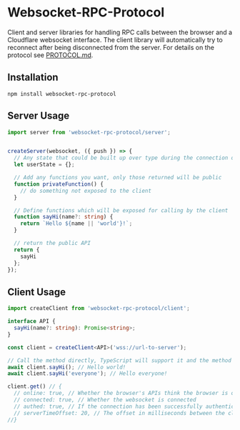 # Websocket-RPC-Protocol

Client and server libraries for handling RPC calls between the browser and a Cloudflare websocket interface. The client
library will automatically try to reconnect after being disconnected from the server. For details on the protocol see
[PROTOCOL.md](PROTOCOL.md).

## Installation

```
npm install websocket-rpc-protocol
```

## Server Usage

```ts
import server from 'websocket-rpc-protocol/server';


createServer(websocket, ({ push }) => {
  // Any state that could be built up over type during the connection of this single client (user id, etc)
  let userState = {};

  // Add any functions you want, only those returned will be public
  function privateFunction() {
    // do something not exposed to the client
  }

  // Define functions which will be exposed for calling by the client
  function sayHi(name?: string) {
    return `Hello ${name || 'world'}!`;
  }

  // return the public API
  return {
    sayHi
  };
});
```

## Client Usage

```ts
import createClient from 'websocket-rpc-protocol/client';

interface API {
  sayHi(name?: string): Promise<string>;
}

const client = createClient<API>('wss://url-to-server');

// Call the method directly, TypeScript will support it and the method will be proxied using the send() method
await client.sayHi(); // Hello world!
await client.sayHi('everyone'); // Hello everyone!

client.get() // {
  // online: true, // Whether the browser's APIs think the browser is online
  // connected: true, // Whether the websocket is connected
  // authed: true, // If the connection has been successfully authenticated with a JWT
  // serverTimeOffset: 20, // The offset in milliseconds between the client and the server
//}
```
